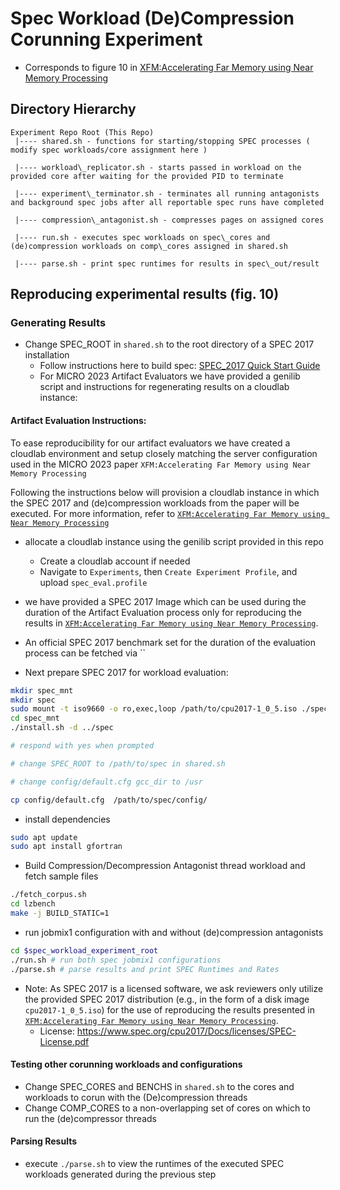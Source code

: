 # Spec Workload (De)Compression Corunning Experiment

* Corresponds to figure 10 in [XFM:Accelerating Far Memory using Near Memory Processing](https://www.micro56.org/)<br>

## Directory Hierarchy
```
Experiment Repo Root (This Repo)
 |---- shared.sh - functions for starting/stopping SPEC processes ( modify spec workloads/core assignment here )

 |---- workload\_replicator.sh - starts passed in workload on the provided core after waiting for the provided PID to terminate

 |---- experiment\_terminator.sh - terminates all running antagonists and background spec jobs after all reportable spec runs have completed

 |---- compression\_antagonist.sh - compresses pages on assigned cores

 |---- run.sh - executes spec workloads on spec\_cores and (de)compression workloads on comp\_cores assigned in shared.sh 

 |---- parse.sh - print spec runtimes for results in spec\_out/result
```

## Reproducing experimental results (fig. 10)

### Generating Results
* Change SPEC\_ROOT in `shared.sh` to the root directory of a SPEC 2017 installation
	* Follow instructions here to build spec: [SPEC\_2017 Quick Start Guide](https://www.spec.org/cpu2017/Docs/quick-start.html)
	* For MICRO 2023 Artifact Evaluators we have provided a genilib script and instructions for regenerating results on a cloudlab instance:


#### Artifact Evaluation Instructions:
To ease reproducibility for our artifact evaluators we have created a cloudlab environment and setup closely matching the server configuration used in the MICRO 2023 paper `XFM:Accelerating Far Memory using Near Memory Processing`

Following the instructions below will provision a cloudlab instance in which the SPEC 2017 and (de)compression workloads
from the paper will be executed. For more information, refer to [`XFM:Accelerating Far Memory using Near Memory Processing`](https://www.micro56.org/)

* allocate a cloudlab instance using the genilib script provided in this repo
	* Create a cloudlab account if needed
	* Navigate to `Experiments`, then `Create Experiment Profile`, and upload `spec_eval.profile`

* we have provided a SPEC 2017 Image which can be used during the duration of the Artifact Evaluation process only for reproducing the results in [`XFM:Accelerating Far Memory using Near Memory Processing`](https://www.micro56.org/). 
* An official SPEC 2017 benchmark set for the duration of the evaluation process can be fetched via ``
* Next prepare SPEC 2017 for workload evaluation:

```sh
mkdir spec_mnt
mkdir spec
sudo mount -t iso9660 -o ro,exec,loop /path/to/cpu2017-1_0_5.iso ./spec_mnt
cd spec_mnt
./install.sh -d ../spec 

# respond with yes when prompted

# change SPEC_ROOT to /path/to/spec in shared.sh

# change config/default.cfg gcc_dir to /usr

cp config/default.cfg  /path/to/spec/config/
```

* install dependencies
```sh
sudo apt update
sudo apt install gfortran
```

* Build Compression/Decompression Antagonist thread workload and fetch sample files
```sh
./fetch_corpus.sh
cd lzbench
make -j BUILD_STATIC=1
```

* run jobmix1 configuration with and without (de)compression antagonists
```sh
cd $spec_workload_experiment_root
./run.sh # run both spec jobmix1 configurations
./parse.sh # parse results and print SPEC Runtimes and Rates
```

* Note: As SPEC 2017 is a licensed software, we ask reviewers only utilize the provided SPEC 2017 distribution (e.g., in the form of a disk image `cpu2017-1_0_5.iso`) for the use of reproducing the results presented in [`XFM:Accelerating Far Memory using Near Memory Processing`](https://www.micro56.org/).
	* License: https://www.spec.org/cpu2017/Docs/licenses/SPEC-License.pdf

#### Testing other corunning workloads and configurations
* Change SPEC\_CORES and BENCHS in `shared.sh` to the cores and workloads to corun with the (De)compression threads
* Change COMP\_CORES to a non-overlapping set of cores on which to run the (de)compressor threads

#### Parsing Results
* execute `./parse.sh` to view the runtimes of the executed SPEC workloads generated during the previous step
